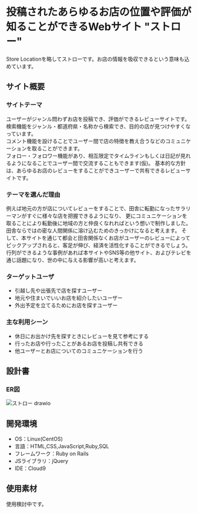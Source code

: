 # 投稿されたあらゆるお店の位置や評価が知ることができるWebサイト "ストロー"
Store Locationを略してストローです。お店の情報を吸収できるという意味も込めています。

## サイト概要
### サイトテーマ
ユーザーがジャンル問わずお店を投稿でき、評価ができるレビューサイトです。<br>
検索機能をジャンル・都道府県・名称から検索でき、目的の店が見つけやすくなっています。<br>
コメント機能を設けることでユーザー間で店の特徴を教え合うなどのコミュニケーションを取ることができます。<br>
フォロー・フォロワー機能があり、相互限定でタイムラインもしくは日記が見れるようになることでユーザー間で交流することもできます(仮)。
基本的な方針は、あらゆるお店のレビューをすることができユーザーで共有できるレビューサイトです。

### テーマを選んだ理由
例えば地元の方が店についてレビューをすることで、田舎に転勤になったサラリーマンがすぐに様々な店を把握できるようになり、
更にコミュニケーションを取ることにより転勤後に地域の方と仲良くなれればという想いで制作しました。
田舎ならではの密な人間関係に溶け込むためのきっかけになると考えます。
そして、本サイトを通じて都会と田舎関係なくお店がユーザーのレビューによってピックアップされると、客足が伸び、経済を活性化することができるでしょう。
行列ができるような事例があれば本サイトやSNS等の他サイト、およびテレビを通じ話題になり、世の中に与える影響が高いと考えます。

### ターゲットユーザ
- 引越し先や出張先で店を探すユーザー
- 地元や住まいでいいお店を紹介したいユーザー
- 外出予定を立てるためにお店を探すユーザー

### 主な利用シーン
- 休日にお出かけ先を探すときにレビューを見て参考にする
- 行ったお店や行ったことがあるお店を投稿し共有できる
- 他ユーザーとお店についてのコミュニケーションを行う

## 設計書
### ER図
![ストロー drawio](https://user-images.githubusercontent.com/121922228/221949457-89497f32-35d2-4f91-9ed4-30c318273f93.png)

## 開発環境
- OS：Linux(CentOS)
- 言語：HTML,CSS,JavaScript,Ruby,SQL
- フレームワーク：Ruby on Rails
- JSライブラリ：jQuery
- IDE：Cloud9

## 使用素材
使用検討中です。

